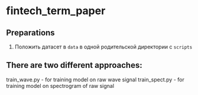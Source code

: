 # fintech_term_paper


## Preparations
1. Положить датасет в `data` в одной родительской директории с `scripts`

## There are two different approaches:
train_wave.py - for training model on raw wave signal
train_spect.py - for training model on spectrogram of raw signal
